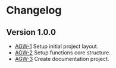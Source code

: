 # Changelog

## Version 1.0.0

* [AGW-1](https://github.com/machnos/api-gateway/issues/1) Setup initial project layout.
* [AGW-2](https://github.com/machnos/api-gateway/issues/2) Setup functions core structure.
* [AGW-3](https://github.com/machnos/api-gateway/issues/3) Create documentation project.